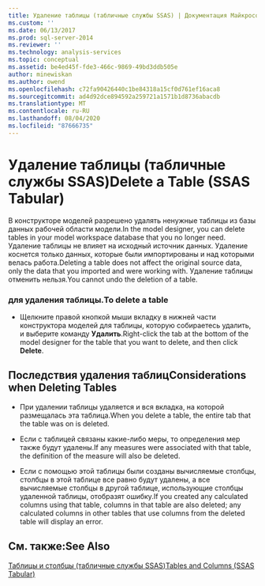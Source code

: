 ```yaml
---
title: Удаление таблицы (табличные службы SSAS) | Документация Майкрософт
ms.custom: ''
ms.date: 06/13/2017
ms.prod: sql-server-2014
ms.reviewer: ''
ms.technology: analysis-services
ms.topic: conceptual
ms.assetid: be4ed45f-fde3-466c-9869-49bd3ddb505e
author: minewiskan
ms.author: owend
ms.openlocfilehash: c72fa90426440c1be84318a15cf0d761ef16aca8
ms.sourcegitcommit: ad4d92dce894592a259721a1571b1d8736abacdb
ms.translationtype: MT
ms.contentlocale: ru-RU
ms.lasthandoff: 08/04/2020
ms.locfileid: "87666735"
---
```

# <a name="delete-a-table-ssas-tabular"></a><span data-ttu-id="928f3-102">Удаление таблицы (табличные службы SSAS)</span><span class="sxs-lookup"><span data-stu-id="928f3-102">Delete a Table (SSAS Tabular)</span></span>
  <span data-ttu-id="928f3-103">В конструкторе моделей разрешено удалять ненужные таблицы из базы данных рабочей области модели.</span><span class="sxs-lookup"><span data-stu-id="928f3-103">In the model designer, you can delete tables in your model workspace database that you no longer need.</span></span> <span data-ttu-id="928f3-104">Удаление таблицы не влияет на исходный источник данных. Удаление коснется только данных, которые были импортированы и над которыми велась работа.</span><span class="sxs-lookup"><span data-stu-id="928f3-104">Deleting a table does not affect the original source data, only the data that you imported and were working with.</span></span> <span data-ttu-id="928f3-105">Удаление таблицы отменить нельзя.</span><span class="sxs-lookup"><span data-stu-id="928f3-105">You cannot undo the deletion of a table.</span></span>  
  
### <a name="to-delete-a-table"></a><span data-ttu-id="928f3-106">для удаления таблицы.</span><span class="sxs-lookup"><span data-stu-id="928f3-106">To delete a table</span></span>  
  
-   <span data-ttu-id="928f3-107">Щелкните правой кнопкой мыши вкладку в нижней части конструктора моделей для таблицы, которую собираетесь удалить, и выберите команду **Удалить**.</span><span class="sxs-lookup"><span data-stu-id="928f3-107">Right-click the tab at the bottom of the model designer for the table that you want to delete, and then click **Delete**.</span></span>  
  
## <a name="considerations-when-deleting-tables"></a><span data-ttu-id="928f3-108">Последствия удаления таблиц</span><span class="sxs-lookup"><span data-stu-id="928f3-108">Considerations when Deleting Tables</span></span>  
  
-   <span data-ttu-id="928f3-109">При удалении таблицы удаляется и вся вкладка, на которой размещалась эта таблица.</span><span class="sxs-lookup"><span data-stu-id="928f3-109">When you delete a table, the entire tab that the table was on is deleted.</span></span>  
  
-   <span data-ttu-id="928f3-110">Если с таблицей связаны какие-либо меры, то определения мер также будут удалены.</span><span class="sxs-lookup"><span data-stu-id="928f3-110">If any measures were associated with that table, the definition of the measure will also be deleted.</span></span>  
  
-   <span data-ttu-id="928f3-111">Если с помощью этой таблицы были созданы вычисляемые столбцы, столбцы в этой таблице все равно будут удалены, а все вычисляемые столбцы в другой таблице, использующие столбцы удаленной таблицы, отобразят ошибку.</span><span class="sxs-lookup"><span data-stu-id="928f3-111">If you created any calculated columns using that table, columns in that table are also deleted; any calculated columns in other tables that use columns from the deleted table will display an error.</span></span>  
  
## <a name="see-also"></a><span data-ttu-id="928f3-112">См. также:</span><span class="sxs-lookup"><span data-stu-id="928f3-112">See Also</span></span>  
 [<span data-ttu-id="928f3-113">Таблицы и столбцы (табличные службы SSAS)</span><span class="sxs-lookup"><span data-stu-id="928f3-113">Tables and Columns &#40;SSAS Tabular&#41;</span></span>](tables-and-columns-ssas-tabular.md)  
  
  

